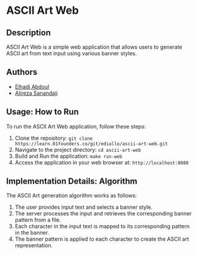 # ASCII Art Web

## Description
ASCII Art Web is a simple web application that allows users to generate ASCII art from text input using various banner styles.

## Authors
- [Elhadj Abdoul](https://github.com/abdoulcyf)
- [Alireza Sanandaji](https://learn.01founders.co/git/asananda)
## Usage: How to Run
To run the ASCII Art Web application, follow these steps:
1. Clone the repository: `git clone https://learn.01founders.co/git/ediallo/ascii-art-web.git`
2. Navigate to the project directory: `cd ascii-art-web`
3. Build and Run the application: `make run-web`
4. Access the application in your web browser at: `http://localhost:8080`

## Implementation Details: Algorithm
The ASCII Art generation algorithm works as follows:
1. The user provides input text and selects a banner style.
2. The server processes the input and retrieves the corresponding banner pattern from a file.
3. Each character in the input text is mapped to its corresponding pattern in the banner.
4. The banner pattern is applied to each character to create the ASCII art representation.
